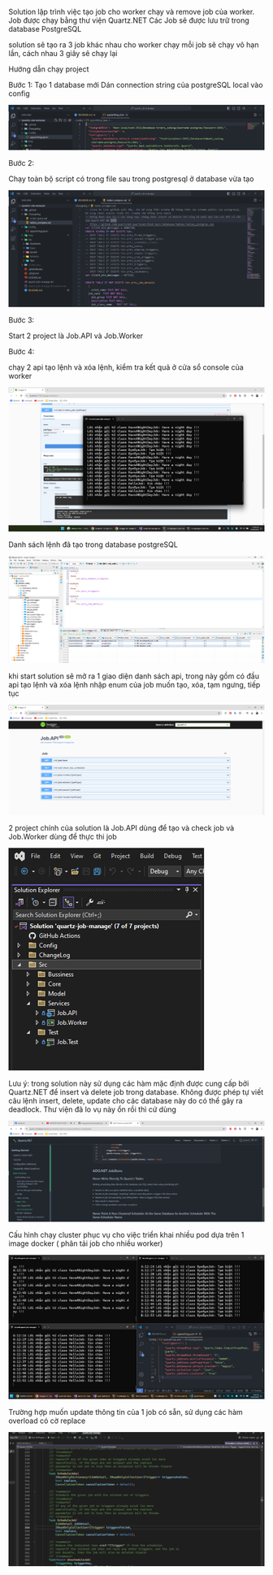 Solution lập trình việc tạo job cho worker chạy và remove job của worker.
Job được chạy bằng thư viện Quartz.NET
Các Job sẽ được lưu trữ trong database PostgreSQL

solution sẽ tạo ra 3 job khác nhau cho worker chạy
mỗi job sẽ chạy vô hạn lần, cách nhau 3 giây sẽ chạy lại

Hướng dẫn chạy project

Bước 1:
Tạo 1 database mới
Dán connection string của postgreSQL local vào config

![alt text](Img/Step1.png)

Bước 2:

Chạy toàn bộ script có trong file sau trong postgresql ở database vừa tạo

![alt text](Img/Step2.png)

Bước 3:

Start 2 project là Job.API và Job.Worker

Bước 4:

chạy 2 api tạo lệnh và xóa lệnh, kiểm tra kết quả ở cửa sổ console của worker

![demo kết quả](Img/Demo.png)

Danh sách lệnh đã tạo trong database postgreSQL

![Danh sách lệnh trong DB](Img/JobInDatabase.png)

khi start solution sẽ mở ra 1 giao diện danh sách api, trong này gồm có đầu api tạo lệnh và xóa lệnh
nhập enum của job muốn tạo, xóa, tạm ngưng, tiếp tục

![danh sách api](Img/swaggerapilist.png)

2 project chính của solution là Job.API dùng để tạo và check job và Job.Worker dùng để thực thi job

![solution](Img/solution.png)

Lưu ý: trong solution này sử dụng các hàm mặc định được cung cấp bởi Quartz.NET để insert và delete job trong database. Không được phép tự viết câu lệnh insert, delete, update cho các database này do có thể gây ra deadlock. Thư viện đã lo vụ này ổn rồi thì cứ dùng

![DeadLockPrevent](Img/DeadLockPrevent.png)

Cấu hình chạy cluster phục vụ cho việc triển khai nhiều pod dựa trên 1 image docker ( phân tải job cho nhiều worker)

![clustering](Img/Clustering.png)

Trường hợp muốn update thông tin của 1 job có sẵn, sử dụng các hàm overload có cờ replace

![upate](Img/UpdateJob.png)
